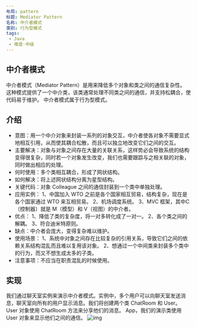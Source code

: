 ```yaml
---
布局: pattern
标题: Mediator Pattern
名称: 中介者模式
类别: 行为型模式
tags:
 - Java
 - 难度-中级
---
```


## 中介者模式
中介者模式（Mediator Pattern）是用来降低多个对象和类之间的通信复杂性。
这种模式提供了一个中介类，该类通常处理不同类之间的通信，并支持松耦合，使代码易于维护。
中介者模式属于行为型模式。

## 介绍
* 意图：用一个中介对象来封装一系列的对象交互，中介者使各对象不需要显式地相互引用，从而使其耦合松散，而且可以独立地改变它们之间的交互。
* 主要解决：对象与对象之间存在大量的关联关系，这样势必会导致系统的结构变得很复杂，同时若一个对象发生改变，我们也需要跟踪与之相关联的对象，同时做出相应的处理。
* 何时使用：多个类相互耦合，形成了网状结构。
* 如何解决：将上述网状结构分离为星型结构。
* 关键代码：对象 Colleague 之间的通信封装到一个类中单独处理。
* 应用实例： 
1、中国加入 WTO 之前是各个国家相互贸易，结构复杂，现在是各个国家通过 WTO 来互相贸易。 
2、机场调度系统。 
3、MVC 框架，其中C（控制器）就是 M（模型）和 V（视图）的中介者。
* 优点： 1、降低了类的复杂度，将一对多转化成了一对一。 2、各个类之间的解耦。 3、符合迪米特原则。
* 缺点：中介者会庞大，变得复杂难以维护。
* 使用场景： 
1、系统中对象之间存在比较复杂的引用关系，导致它们之间的依赖关系结构混乱而且难以复用该对象。 
2、想通过一个中间类来封装多个类中的行为，而又不想生成太多的子类。
* 注意事项：不应当在职责混乱的时候使用。

## 实现
我们通过聊天室实例来演示中介者模式。实例中，多个用户可以向聊天室发送消息，聊天室向所有的用户显示消息。我们将创建两个类 ChatRoom 和 User。User 对象使用 ChatRoom 方法来分享他们的消息。
App，我们的演示类使用 User 对象来显示他们之间的通信。
![img](./etcmediator_pattern_uml_diagram.jpg)